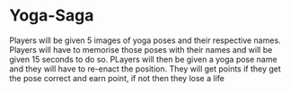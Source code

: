 # Yoga-Saga
Players will be given 5 images of yoga poses and their respective names. Players will have to memorise those poses with their names and will be given 15 seconds to do so. PLayers will then be given a yoga pose name and they will have to re-enact the position. They will get points if they get the pose correct and earn point, if not then they lose a life
